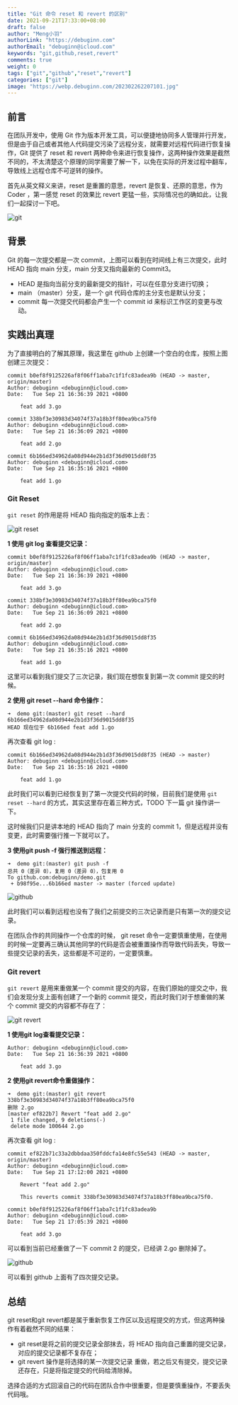 ```yaml
---
title: "Git 命令 reset 和 revert 的区别"
date: 2021-09-21T17:33:00+08:00
draft: false
author: "Meng小羽"
authorLink: "https://debuginn.com"
authorEmail: "debuginn@icloud.com"
keywords: "git,github,reset,revert"
comments: true
weight: 0
tags: ["git","github","reset","revert"]
categories: ["git"]
image: "https://webp.debuginn.com/202302262207101.jpg"
---
```


## 前言

在团队开发中，使用 Git 作为版本开发工具，可以便捷地协同多人管理并行开发，但是由于自己或者其他人代码提交污染了远程分支，就需要对远程代码进行恢复操作，Git 提供了 reset 和 revert 两种命令来进行恢复操作，这两种操作效果是截然不同的，不太清楚这个原理的同学需要了解一下，以免在实际的开发过程中翻车，导致线上远程仓库不可逆转的操作。

首先从英文释义来讲，reset 是重置的意思，revert 是恢复、还原的意思，作为 Coder ，第一感觉 reset 的效果比 revert 更猛一些，实际情况也的确如此，让我们一起探讨一下吧。

![git](https://webp.debuginn.com/202302262208546.png)

## 背景

Git 的每一次提交都是一次 commit，上图可以看到在时间线上有三次提交，此时 HEAD 指向 main 分支，main 分支又指向最新的 Commit3。

- HEAD 是指向当前分支的最新提交的指针，可以在任意分支进行切换；
- main （master）分支，是一个 git 代码仓库的主分支也是默认分支；
- commit 每一次提交代码都会产生一个 commit id 来标识工作区的变更与改动。

## 实践出真理

为了直接明白的了解其原理，我这里在 github 上创建一个空白的仓库，按照上图创建三次提交：

```shell
commit b0ef8f9125226af8f06ff1aba7c1f1fc83adea9b (HEAD -> master, origin/master)
Author: debuginn <debuginn@icloud.com>
Date:   Tue Sep 21 16:36:39 2021 +0800

    feat add 3.go

commit 338bf3e30983d34074f37a18b3ff80ea9bca75f0
Author: debuginn <debuginn@icloud.com>
Date:   Tue Sep 21 16:36:09 2021 +0800

    feat add 2.go

commit 6b166ed34962da08d944e2b1d3f36d9015dd8f35
Author: debuginn <debuginn@icloud.com>
Date:   Tue Sep 21 16:35:16 2021 +0800

    feat add 1.go
```

### Git Reset

`git reset` 的作用是将 HEAD 指向指定的版本上去：

![git reset](https://webp.debuginn.com/202302262210014.png)

**1 使用 git log 查看提交记录：**

```shell
commit b0ef8f9125226af8f06ff1aba7c1f1fc83adea9b (HEAD -> master, origin/master)
Author: debuginn <debuginn@icloud.com>
Date:   Tue Sep 21 16:36:39 2021 +0800

    feat add 3.go

commit 338bf3e30983d34074f37a18b3ff80ea9bca75f0
Author: debuginn <debuginn@icloud.com>
Date:   Tue Sep 21 16:36:09 2021 +0800

    feat add 2.go

commit 6b166ed34962da08d944e2b1d3f36d9015dd8f35
Author: debuginn <debuginn@icloud.com>
Date:   Tue Sep 21 16:35:16 2021 +0800

    feat add 1.go
```

这里可以看到我们提交了三次记录，我们现在想恢复到第一次 commit 提交的时候。

**2 使用 git reset --hard 命令操作：**

```shell
➜  demo git:(master) git reset --hard 6b166ed34962da08d944e2b1d3f36d9015dd8f35
HEAD 现在位于 6b166ed feat add 1.go
```

再次查看 git log :

```shell
commit 6b166ed34962da08d944e2b1d3f36d9015dd8f35 (HEAD -> master)
Author: debuginn <debuginn@icloud.com>
Date:   Tue Sep 21 16:35:16 2021 +0800

    feat add 1.go
```

此时我们可以看到已经恢复到了第一次提交代码的时候，目前我们是使用 `git reset --hard` 的方式，其实这里存在着三种方式，TODO 下一篇 git 操作讲一下。

这时候我们只是讲本地的 HEAD 指向了 main 分支的 commit 1，但是远程并没有变更，此时需要强行推一下就可以了。

**3 使用git push -f 强行推送到远程：**

```shell
➜  demo git:(master) git push -f
总共 0（差异 0），复用 0（差异 0），包复用 0
To github.com:debuginn/demo.git
 + b98f95e...6b166ed master -> master (forced update)
```

![github](https://webp.debuginn.com/202302262212430.png)

此时我们可以看到远程也没有了我们之前提交的三次记录而是只有第一次的提交记录。

在团队合作的共同操作一个仓库的时候， git reset 命令一定要慎重使用，在使用的时候一定要再三确认其他同学的代码是否会被重置操作而导致代码丢失，导致一些提交记录的丢失，这些都是不可逆的，一定要慎重。

### Git revert

`git revert` 是用来重做某一个 commit 提交的内容，在我们原始的提交之中，我们会发现分支上面有创建了一个新的 commit 提交，而此时我们对于想重做的某个 commit 提交的内容都不存在了：

![git revert](https://webp.debuginn.com/202302262214658.png)

**1 使用git log查看提交记录：**

```shell
Author: debuginn <debuginn@icloud.com>
Date:   Tue Sep 21 16:36:39 2021 +0800

    feat add 3.go
```

**2 使用git revert命令重做操作：**

```shell
➜  demo git:(master) git revert 338bf3e30983d34074f37a18b3ff80ea9bca75f0
删除 2.go
[master ef822b7] Revert "feat add 2.go"
 1 file changed, 9 deletions(-)
 delete mode 100644 2.go
```

再次查看 git log :

```shell
commit ef822b71c33a2dbbdaa350fddcfa14e8fc55e543 (HEAD -> master, origin/master)
Author: debuginn <debuginn@icloud.com>
Date:   Tue Sep 21 17:12:00 2021 +0800

    Revert "feat add 2.go"

    This reverts commit 338bf3e30983d34074f37a18b3ff80ea9bca75f0.

commit b0ef8f9125226af8f06ff1aba7c1f1fc83adea9b
Author: debuginn <debuginn@icloud.com>
Date:   Tue Sep 21 17:05:39 2021 +0800

    feat add 3.go
```

可以看到当前已经重做了一下 commit 2 的提交，已经讲 2.go 删除掉了。

![github](https://webp.debuginn.com/202302262217507.png)

可以看到 github 上面有了四次提交记录。

## 总结

git reset和git revert都是属于重新恢复工作区以及远程提交的方式，但这两种操作有着截然不同的结果：

- git reset是将之前的提交记录全部抹去，将 HEAD 指向自己重置的提交记录，对应的提交记录都不复存在；
- git revert 操作是将选择的某一次提交记录 重做，若之后又有提交，提交记录还存在，只是将指定提交的代码给清除掉。

选择合适的方式回滚自己的代码在团队合作中很重要，但是要慎重操作，不要丢失代码哦。
